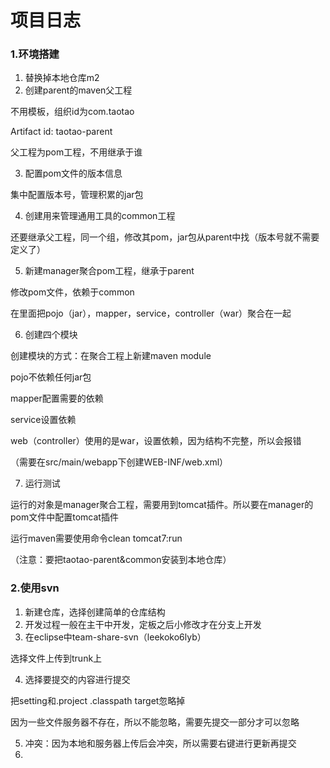 # 项目日志  

### 1.环境搭建  

1. 替换掉本地仓库m2  
2. 创建parent的maven父工程   

不用模板，组织id为com.taotao  

Artifact id:    taotao-parent  

父工程为pom工程，不用继承于谁    

3. 配置pom文件的版本信息 

集中配置版本号，管理积累的jar包  

4. 创建用来管理通用工具的common工程  

还要继承父工程，同一个组，修改其pom，jar包从parent中找（版本号就不需要定义了）    

5. 新建manager聚合pom工程，继承于parent  

修改pom文件，依赖于common  

在里面把pojo（jar），mapper，service，controller（war）聚合在一起   

6. 创建四个模块  

创建模块的方式：在聚合工程上新建maven module   

pojo不依赖任何jar包  

mapper配置需要的依赖  

service设置依赖

web（controller）使用的是war，设置依赖，因为结构不完整，所以会报错  

（需要在src/main/webapp下创建WEB-INF/web.xml）  

7. 运行测试  

运行的对象是manager聚合工程，需要用到tomcat插件。所以要在manager的pom文件中配置tomcat插件  

运行maven需要使用命令clean tomcat7:run

（注意：要把taotao-parent&common安装到本地仓库）  

### 2.使用svn  

1. 新建仓库，选择创建简单的仓库结构  
2. 开发过程一般在主干中开发，定板之后小修改才在分支上开发  
3. 在eclipse中team-share-svn（leekoko6lyb）   

选择文件上传到trunk上

4. 选择要提交的内容进行提交

把setting和.project   .classpath   target忽略掉 

因为一些文件服务器不存在，所以不能忽略，需要先提交一部分才可以忽略  

5. 冲突：因为本地和服务器上传后会冲突，所以需要右键进行更新再提交  
6.   